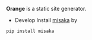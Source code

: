 **Orange** is a static site generator.

* Develop
Install [misaka](https://github.com/FSX/misaka) by
```
pip install misaka
```
